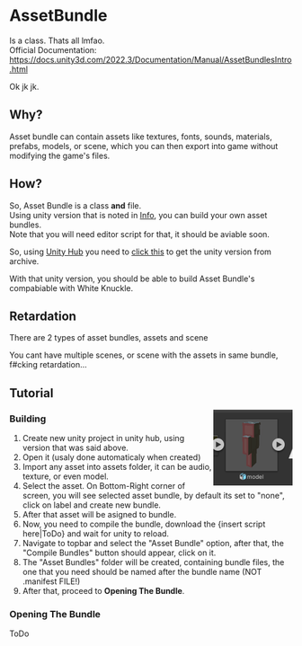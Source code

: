 # AssetBundle
Is a class. Thats all lmfao.  
Official Documentation: https://docs.unity3d.com/2022.3/Documentation/Manual/AssetBundlesIntro.html

Ok jk jk.

## Why?
Asset bundle can contain assets like textures, fonts, sounds, materials, prefabs, models, or scene, which you can then export into game without modifying the game's files.

## How?
So, Asset Bundle is a class __and__ file.  
Using unity version that is noted in [Info](https://github.com/overmet15/WK-Modding-Docs/blob/main/Info.md), you can build your own asset bundles.  
Note that you will need editor script for that, it should be aviable soon.

So, using [Unity Hub](https://unity.com/download) you need to [click this](unityhub://2022.3.32f1) to get the unity version from archive.

With that unity version, you should be able to build Asset Bundle's compabiable with White Knuckle.

## Retardation
There are 2 types of asset bundles, assets and scene

You cant have multiple scenes, or scene with the assets in same bundle, f#cking retardation...

## Tutorial
<a style="text-align: right;">
  <img align="right" src="https://raw.githubusercontent.com/overmet15/WK-Modding-Docs/main/Images/Minecraft-Player-Model.png" />
</a>

### Building
1. Create new unity project in unity hub, using version that was said above.
2. Open it (usaly done automaticaly when created)
3. Import any asset into assets folder, it can be audio, texture, or even model.
4. Select the asset. On Bottom-Right corner of screen, you will see selected asset bundle, by default its set to "none", click on label and create new bundle.
5. After that asset will be asigned to bundle.
6. Now, you need to compile the bundle, download the {insert script here|ToDo} and wait for unity to reload.
7. Navigate to topbar and select the "Asset Bundle" option, after that, the "Compile Bundles" button should appear, click on it.
8. The "Asset Bundles" folder will be created, containing bundle files, the one that you need should be named after the bundle name (NOT .manifest FILE!)
9. After that, proceed to __Opening The Bundle__.

### Opening The Bundle
ToDo
